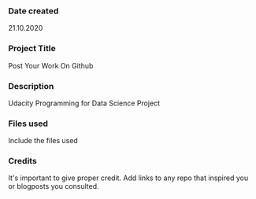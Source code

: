### Date created
21.10.2020
### Project Title
Post Your Work On Github

### Description
Udacity Programming for Data Science Project

### Files used
Include the files used

### Credits
It's important to give proper credit. Add links to any repo that inspired you or blogposts you consulted.


